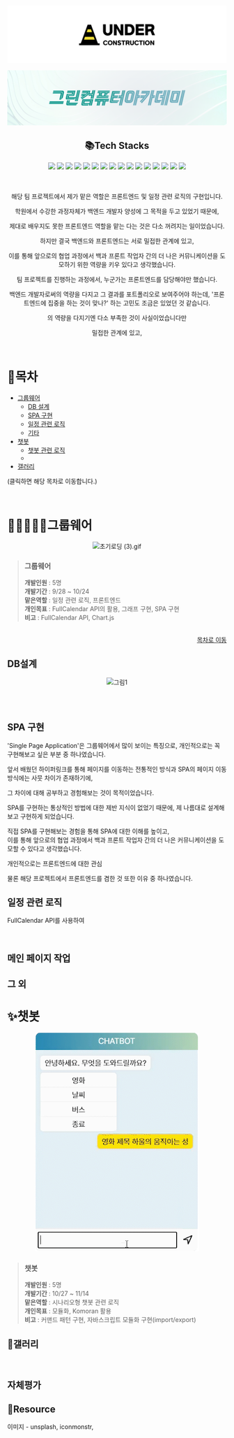 ﻿
<div align="center">

![underconstruction.png](imageForReadme%2Funderconstruction.png)

![그린컴퓨터아카데미.png](imageForReadme%2F%EA%B7%B8%EB%A6%B0%EC%BB%B4%ED%93%A8%ED%84%B0%EC%95%84%EC%B9%B4%EB%8D%B0%EB%AF%B8.png)

</div>

<div align="center">

## 📚Tech Stacks
<img src="https://img.shields.io/badge/java-007396?style=for-the-badge&logo=java&logoColor=white">
<img src="https://img.shields.io/badge/springboot-6DB33F?style=for-the-badge&logo=springboot&logoColor=white"> 
<img src="https://img.shields.io/badge/springsecurity-6DB33F?style=for-the-badge&logo=springsecurity&logoColor=white"> 
<img src="https://img.shields.io/badge/gradle-02303A?style=for-the-badge&logo=gradle&logoColor=white"> 
<img src="https://img.shields.io/badge/thymeleaf-005F0F?style=for-the-badge&logo=thymeleaf&logoColor=white"> 
<img src="https://img.shields.io/badge/html5-E34F26?style=for-the-badge&logo=html5&logoColor=white"> 
<img src="https://img.shields.io/badge/css-1572B6?style=for-the-badge&logo=css3&logoColor=white"> 
<img src="https://img.shields.io/badge/javascript-F7DF1E?style=for-the-badge&logo=javascript&logoColor=black"> 
<img src="https://img.shields.io/badge/jquery-0769AD?style=for-the-badge&logo=jquery&logoColor=white">
<img src="https://img.shields.io/badge/json-000000?style=for-the-badge&logo=json&logoColor=white"> 
<img src="https://img.shields.io/badge/intellijidea-000000?style=for-the-badge&logo=intellijidea&logoColor=white"> 
<img src="https://img.shields.io/badge/mysql-4479A1?style=for-the-badge&logo=mysql&logoColor=white">
<img src="https://img.shields.io/badge/apache tomcat-F8DC75?style=for-the-badge&logo=apachetomcat&logoColor=white">
<img src="https://img.shields.io/badge/amazonaws-232F3E?style=for-the-badge&logo=amazonaws&logoColor=white">
<img src="https://img.shields.io/badge/github-181717?style=for-the-badge&logo=github&logoColor=white">
<img src="https://img.shields.io/badge/git-F05032?style=for-the-badge&logo=git&logoColor=white">


<br>
<br>
<br>

해당 팀 프로젝트에서 제가 맡은 역할은 프론트엔드 및 일정 관련 로직의 구현입니다.

학원에서 수강한 과정자체가 백엔드 개발자 양성에 그 목적을 두고 있었기 때문에, 

제대로 배우지도 못한 프론트엔드 역할을 맡는 다는 것은 다소 꺼려지는 일이었습니다. <br>

하지만 결국 백엔드와 프론트엔드는 서로 밀접한 관계에 있고, 

이를 통해 앞으로의 협업 과정에서 백과 프론트 작업자 간의 더 나은 커뮤니케이션을 도모하기 위한 역량을 키우 있다고 생각했습니다. <br>


팀 프로젝트를 진행하는 과정에서, 누군가는 프론트엔드를 담당해야만 했습니다. <br>


백엔드 개발자로써의 역량을 다지고 그 결과를 포트폴리오로 보여주어야 하는데, '프론트엔드에 집중을 하는 것이 맞나?' 하는 고민도 조금은 있었던 것 같습니다.


의 역량을 다지기엔 다소 부족한 것이 사실이었습니다만 

밀접한 관계에 있고, 



</div>

<br>

<div>
    
# 📄목차
<a name="index"></a>

- [그룹웨어](#groupware)
    - [DB 설계](#db)
    - [SPA 구현](#spa)
    - [일정 관련 로직](#schedule)
    - [기타](#gallery)
- [챗봇](#schatbot)
    - [챗봇 관련 로직](#chatbot)
    - [](#gallery)
- [갤러리](#gallery)

(클릭하면 해당 목차로 이동합니다.)

</div>

<br>


# 👨🏻‍🤝‍👨🏻그룹웨어
<a name="groupware"></a>

<div align="center">

![초기로딩 (3).gif](imageForReadme%2F%EC%B4%88%EA%B8%B0%EB%A1%9C%EB%94%A9%20%283%29.gif)

</div>

> ### 그룹웨어
> **개발인원** : 5명 <br>
> **개발기간** : 9/28 ~ 10/24 <br>
> **맡은역할** : 일정 관련 로직, 프론트엔드 <br>
> **개인목표** : FullCalendar API의 활용, 그래프 구현, SPA 구현 <br>
> **비고** : FullCalendar API, Chart.js <br>

<br>

<div style="display:flex; justify-content:flex-end">
  <a href="#index">목차로 이동</a>
</div>


## DB설계
<a name="db"></a>

<div align="center">

![그림1](https://github.com/code-aiaru/project_groupware/assets/133613456/2b8594d3-7802-42b8-b6e0-8cd4534c3a71)

</div>

    
<br>




<br>

## SPA 구현
<a name="spa"></a>




'Single Page Application'은 그룹웨어에서 많이 보이는 특징으로, 개인적으로는 꼭 구현해보고 싶은 부분 중 하나였습니다. <br>

앞서 배웠던 하이퍼링크를 통해 페이지를 이동하는 전통적인 방식과 SPA의 페이지 이동 방식에는 사뭇 차이가 존재하기에, 

그 차이에 대해 공부하고 경험해보는 것이 목적이었습니다. 

SPA를 구현하는 통상적인 방법에 대한 제반 지식이 없었기 때문에, 제 나름대로 설계해보고 구현하게 되었습니다.





직접 SPA를 구현해보는 경험을 통해 SPA에 대한 이해를 높이고, <br> 
이를 통해 앞으로의 협업 과정에서 백과 프론트 작업자 간의 더 나은 커뮤니케이션을 도모할 수 있다고 생각했습니다. <br>

개인적으로는 프론트엔드에 대한 관심

물론 해당 프로젝트에서 프론트엔드를 겸한 것 또한 이유 중 하나였습니다. <br>








## 일정 관련 로직
<a name="schedule"></a>

FullCalendar API를 사용하여 


<br>

## 메인 페이지 작업



## 그 외







# ✨챗봇
<a name="chatbot"></a>
<div align="center">

![챗봇.png](imageForReadme%2F%EC%B1%97%EB%B4%87.png)

</div>

> ### 챗봇
> **개발인원** : 5명 <br>
> **개발기간** : 10/27 ~ 11/14 <br>
> **맡은역할** : 시나리오형 챗봇 관련 로직 <br>
> **개인목표** : 모듈화, Komoran 활용 <br>
> **비고** : 커맨드 패턴 구현, 자바스크립트 모듈화 구현(import/export) <br>


## 📸갤러리
<a name="gallery"></a>

<br>

## 자체평가



## 💾Resource
<a name="resource"></a>
이미지 - unsplash, iconmonstr,  <br>

